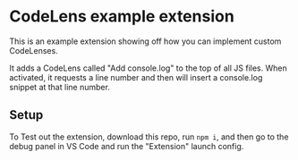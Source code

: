 # CodeLens example extension

This is an example extension showing off how you can implement custom CodeLenses.

It adds a CodeLens called "Add console.log" to the top of all JS files. When
activated, it requests a line number and then will insert a console.log snippet
at that line number.

## Setup

To Test out the extension, download this repo, run `npm i`, and then go to the
debug panel in VS Code and run the "Extension" launch config.
